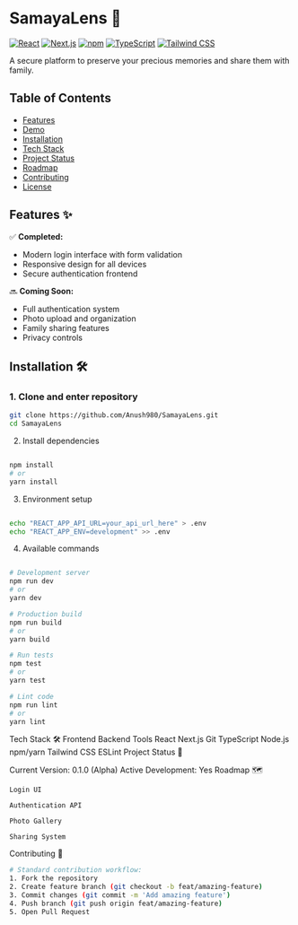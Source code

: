 # SamayaLens 📸

[![React](https://img.shields.io/badge/React-20232A?style=for-the-badge&logo=react&logoColor=61DAFB)](https://reactjs.org/)
[![Next.js](https://img.shields.io/badge/Next.js-000000?style=for-the-badge&logo=nextdotjs&logoColor=white)](https://nextjs.org/)
[![npm](https://img.shields.io/badge/npm-CB3837?style=for-the-badge&logo=npm&logoColor=white)](https://www.npmjs.com/)
[![TypeScript](https://img.shields.io/badge/TypeScript-007ACC?style=for-the-badge&logo=typescript&logoColor=white)](https://www.typescriptlang.org/)
[![Tailwind CSS](https://img.shields.io/badge/Tailwind_CSS-38B2AC?style=for-the-badge&logo=tailwind-css&logoColor=white)](https://tailwindcss.com/)

A secure platform to preserve your precious memories and share them with family.

## Table of Contents
- [Features](#features)
- [Demo](#demo)
- [Installation](#installation)
- [Tech Stack](#tech-stack)
- [Project Status](#project-status)
- [Roadmap](#roadmap)
- [Contributing](#contributing)
- [License](#license)

## Features ✨

✅ **Completed:**
- Modern login interface with form validation
- Responsive design for all devices
- Secure authentication frontend

🔜 **Coming Soon:**
- Full authentication system
- Photo upload and organization
- Family sharing features
- Privacy controls

## Installation 🛠️

### 1. Clone and enter repository
```bash
git clone https://github.com/Anush980/SamayaLens.git
cd SamayaLens
```
2. Install dependencies
```bash

npm install
# or
yarn install
```
3. Environment setup
```bash

echo "REACT_APP_API_URL=your_api_url_here" > .env
echo "REACT_APP_ENV=development" >> .env
```
4. Available commands
```bash

# Development server
npm run dev
# or
yarn dev

# Production build
npm run build
# or
yarn build

# Run tests
npm test
# or
yarn test

# Lint code
npm run lint
# or
yarn lint
```
Tech Stack 🛠️
Frontend	Backend	Tools
React	Next.js	Git
TypeScript	Node.js	npm/yarn
Tailwind CSS		ESLint
Project Status 🚧

Current Version: 0.1.0 (Alpha)
Active Development: Yes
Roadmap 🗺️

    Login UI

    Authentication API

    Photo Gallery

    Sharing System

Contributing 🤝
```bash
# Standard contribution workflow:
1. Fork the repository
2. Create feature branch (git checkout -b feat/amazing-feature)
3. Commit changes (git commit -m 'Add amazing feature')
4. Push branch (git push origin feat/amazing-feature)
5. Open Pull Request
```
